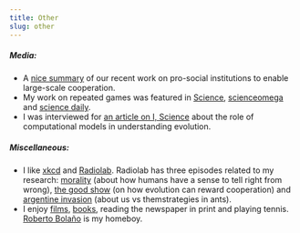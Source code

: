 ```yaml
---
title: Other
slug: other
---
```


<!-- ##### **Social:**

- Sometimes I tweet [@garcia_juliang](https://twitter.com/garcia_juliang). -->

##### **Media:**

- A [nice summary](https://phys.org/news/2019-07-visible-key-large-scale-cooperation.html) of our recent work on pro-social institutions to enable large-scale cooperation.
- My work on repeated games was featured in [Science](https://science.sciencemag.org/content/337/6100/1304), [scienceomega](http://www.scienceomega.com/) and [science daily]().
- I was interviewed for [an article on I, Science](https://isciencemag.co.uk/news/simulating-the-cooperation-dilemma/) about the role of computational models in understanding evolution.

##### **Miscellaneous:**

- I like [xkcd](https://xkcd.com/) and [Radiolab](https://www.wnycstudios.org/podcasts/radiolab). Radiolab has three episodes related to my research: [morality](https://www.wnycstudios.org/podcasts/radiolab/episodes/91508-morality) (about how humans have a sense to tell right from wrong), [the good show](https://www.wnycstudios.org/podcasts/radiolab/episodes/103951-the-good-show) (on how evolution can reward cooperation) and [argentine invasion](https://www.wnycstudios.org/podcasts/radiolab/articles/226523-ants) (about us vs themstrategies in ants).
- I enjoy [films](https://www.imdb.com/user/ur11039329/ratings), [books](https://www.goodreads.com/user/show/1567950-julian), reading the newspaper in print and playing tennis. [Roberto Bolaño](https://en.wikipedia.org/wiki/Roberto_Bola%C3%B1o) is my homeboy.
